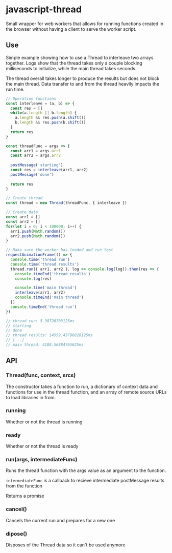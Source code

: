 # javascript-thread

Small wrapper for web workers that allows for running functions created in the browser without having a client to serve the worker script.

## Use
Simple example showing how to use a Thread to interleave two arrays together. Logs show that the thread takes only a couple blocking milliseconds to initialize, while the main thread takes seconds.

The thread overall takes longer to produce the results but does not block the main thread. Data transfer to and from the thread heavily impacts the run time.

```js
// Operation functions
const interleave = (a, b) => {
  const res = []
  while(a.length || b.length) {
    a.length && res.push(a.shift())
    b.length && res.push(b.shift())
  }
  return res
}

const threadFunc = args => {
  const arr1 = args.arr1
  const arr2 = args.arr2
  
  postMessage('starting')
  const res = interleave(arr1, arr2)
  postMessage('done')
  
  return res
}

// Create thread
const thread = new Thread(threadFunc, { interleave })

// Create data
const arr1 = []
const arr2 = []
for(let i = 0; i < 100000; i++) {
  arr1.push(Math.random())
  arr2.push(Math.random())
}

// Make sure the worker has loaded and run test
requestAnimationFrame(() => {
  console.time('thread run')
  console.time('thread results')
  thread.run({ arr1, arr2 }, log => console.log(log)).then(res => {
    console.timeEnd('thread results')
    console.log(res)

    console.time('main thread')
    interleave(arr1, arr2)
    console.timeEnd('main thread')
  })
  console.timeEnd('thread run')
})

// thread run: 5.38720703125ms
// starting
// done
// thread results: 14559.43798828125ms
// [...]
// main thread: 4188.56884765625ms
```
## API

### Thread(func, context, srcs)
The constructor takes a function to run, a dictionary of context data and functions for use in the thread function, and an array of remote source URLs to load libraries in from.

### running
Whether or not the thread is running

### ready
Whether or not the thread is ready

### run(args, intermediateFunc)
Runs the thread function with the args value as an argument to the function.

`intermediateFunc` is a callback to recieve intermediate postMessage results from the function

Returns a promise

### cancel()
Cancels the current run and prepares for a new one

### dipose()
Disposes of the Thread data so it can't be used anymore
